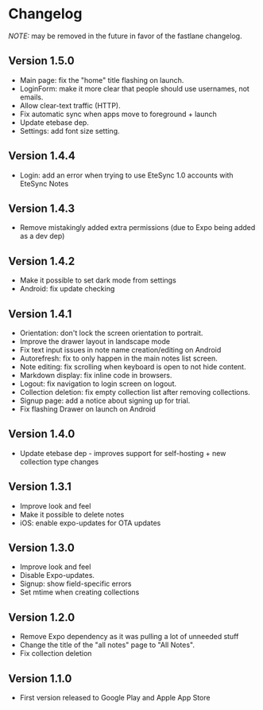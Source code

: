 # Changelog
*NOTE:* may be removed in the future in favor of the fastlane changelog.

## Version 1.5.0
* Main page: fix the "home" title flashing on launch.
* LoginForm: make it more clear that people should use usernames, not emails.
* Allow clear-text traffic (HTTP).
* Fix automatic sync when apps move to foreground + launch
* Update etebase dep.
* Settings: add font size setting.

## Version 1.4.4
* Login: add an error when trying to use EteSync 1.0 accounts with EteSync Notes

## Version 1.4.3
* Remove mistakingly added extra permissions (due to Expo being added as a dev dep)

## Version 1.4.2
* Make it possible to set dark mode from settings
* Android: fix update checking

## Version 1.4.1
* Orientation: don't lock the screen orientation to portrait.
* Improve the drawer layout in landscape mode
* Fix text input issues in note name creation/editing on Android
* Autorefresh: fix to only happen in the main notes list screen.
* Note editing: fix scrolling when keyboard is open to not hide content.
* Markdown display: fix inline code in browsers.
* Logout: fix navigation to login screen on logout.
* Collection deletion: fix empty collection list after removing collections.
* Signup page: add a notice about signing up for trial.
* Fix flashing Drawer on launch on Android

## Version 1.4.0
* Update etebase dep - improves support for self-hosting + new collection type changes

## Version 1.3.1
* Improve look and feel
* Make it possible to delete notes
* iOS: enable expo-updates for OTA updates

## Version 1.3.0
* Improve look and feel
* Disable Expo-updates.
* Signup: show field-specific errors
* Set mtime when creating collections

## Version 1.2.0
* Remove Expo dependency as it was pulling a lot of unneeded stuff
* Change the title of the "all notes" page to "All Notes".
* Fix collection deletion

## Version 1.1.0
* First version released to Google Play and Apple App Store
